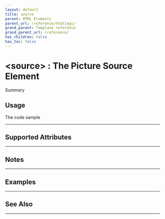```yaml
---
layout: default
title: source
parent: HTML Elements
parent_url: /reference/htmltags/
grand_parent: Template reference
grand_parent_url: /reference/
has_children: false
has_toc: false
---
```


# &lt;source&gt; : The Picture Source Element

Summary

## Usage

 The code sample

---

## Supported Attributes


---

## Notes


---

## Examples


---


## See Also


---

